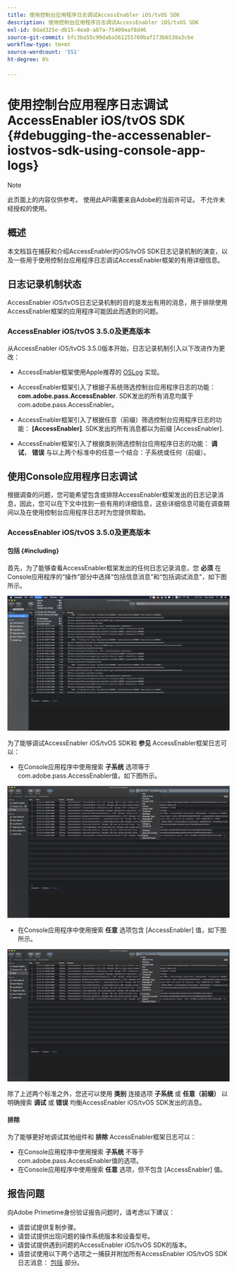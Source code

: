 ```yaml
---
title: 使用控制台应用程序日志调试AccessEnabler iOS/tvOS SDK
description: 使用控制台应用程序日志调试AccessEnabler iOS/tvOS SDK
exl-id: 0dad325e-db15-4ea0-a87a-75409eaf8d46
source-git-commit: bfc3ba55c99daba561255760baf273b6538a3c6e
workflow-type: tm+mt
source-wordcount: '551'
ht-degree: 0%

---
```


# 使用控制台应用程序日志调试AccessEnabler iOS/tvOS SDK {#debugging-the-accessenabler-iostvos-sdk-using-console-app-logs}

>[!NOTE]
>
>此页面上的内容仅供参考。 使用此API需要来自Adobe的当前许可证。 不允许未经授权的使用。


## 概述

本文档旨在捕获和介绍AccessEnabler的iOS/tvOS SDK日志记录机制的演变，以及一些用于使用控制台应用程序日志调试AccessEnabler框架的有用详细信息。

## 日志记录机制状态

AccessEnabler iOS/tvOS日志记录机制的目的是发出有用的消息，用于排除使用AccessEnabler框架的应用程序可能因此而遇到的问题。

### AccessEnabler iOS/tvOS 3.5.0及更高版本

从AccessEnabler iOS/tvOS 3.5.0版本开始，日志记录机制引入以下改进作为更改：

* AccessEnabler框架使用Apple推荐的 [OSLog](https://developer.apple.com/documentation/os/oslog) 实现。

* AccessEnabler框架引入了根据子系统筛选控制台应用程序日志的功能： **com.adobe.pass.AccessEnabler**. SDK发出的所有消息均属于com.adobe.pass.AccessEnabler。

* AccessEnabler框架引入了根据任意（前缀）筛选控制台应用程序日志的功能： **[AccessEnabler]**. SDK发出的所有消息都以为前缀 [AccessEnabler].

* AccessEnabler框架引入了根据类别筛选控制台应用程序日志的功能： **调试**， **错误** 与以上两个标准中的任意一个结合：子系统或任何（前缀）。

## 使用Console应用程序日志调试

根据调查的问题，您可能希望包含或排除AccessEnabler框架发出的日志记录消息，因此，您可以在下文中找到一些有用的详细信息，这些详细信息可能在调查期间以及在使用控制台应用程序日志时为您提供帮助。


### AccessEnabler iOS/tvOS 3.5.0及更高版本

#### 包括 {#including}

首先，为了能够查看AccessEnabler框架发出的任何日志记录消息，您 **必须** 在Console应用程序的“操作”部分中选择“包括信息消息”和“包括调试消息”，如下图所示。

![](assets/include-info-debug-msg.png)


为了能够调试AccessEnabler iOS/tvOS SDK和 **参见** AccessEnabler框架日志可以：

* 在Console应用程序中使用搜索 **子系统** 选项等于com.adobe.pass.AccessEnabler值，如下图所示。

![](assets/subsys-console-app.png)

* 在Console应用程序中使用搜索 **任意** 选项包含
   [AccessEnabler] 值，如下图所示。

![](assets/any-optn-console-app.png)

除了上述两个标准之外，您还可以使用 **类别** 连接选项 **子系统** 或 **任意（前缀）** 以明确搜索 **调试** 或 **错误** 均衡AccessEnabler iOS/tvOS SDK发出的消息。

#### 排除

为了能够更好地调试其他组件和 **排除** AccessEnabler框架日志可以：

* 在Console应用程序中使用搜索 **子系统** 不等于com.adobe.pass.AccessEnabler值的选项。
* 在Console应用程序中使用搜索 **任意** 选项，但不包含 [AccessEnabler] 值。

## 报告问题

向Adobe Primetime身份验证报告问题时，请考虑以下建议：

* 请尝试提供复制步骤。
* 请尝试提供出现问题的操作系统版本和设备型号。
* 请尝试提供遇到问题的AccessEnabler iOS/tvOS SDK的版本。
* 请尝试使用以下两个选项之一捕获并附加所有AccessEnabler iOS/tvOS SDK日志消息： [包括](#including) 部分。
